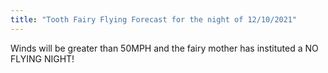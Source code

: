 ```yaml
---
title: "Tooth Fairy Flying Forecast for the night of 12/10/2021"
---
```


Winds will be greater than 50MPH and the fairy mother has instituted a NO FLYING NIGHT!
